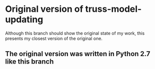 # Original version of truss-model-updating

Although this branch should show the original state of my work, this presents my closest version of the original one.

## The original version was written in Python 2.7 like this branch
